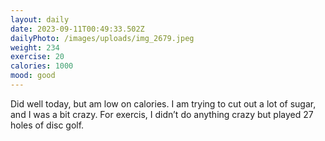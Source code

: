 ```yaml
---
layout: daily
date: 2023-09-11T00:49:33.502Z
dailyPhoto: /images/uploads/img_2679.jpeg
weight: 234
exercise: 20
calories: 1000
mood: good
---
```

Did well today, but am low on calories. I am trying to cut out a lot of sugar, and I was a bit crazy. For exercis, I didn’t do anything crazy but played 27 holes of disc golf.